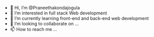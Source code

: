 - 👋 Hi, I’m @Praneethakondajogula
- 👀 I’m interested in full stack Web development
- 🌱 I’m currently learning front-end and back-end web development
- 💞️ I’m looking to collaborate on ...
- 📫 How to reach me ...

<!---
Praneethakondajogula/Praneethakondajogula is a ✨ special ✨ repository because its `README.md` (this file) appears on your GitHub profile.
You can click the Preview link to take a look at your changes.
--->
